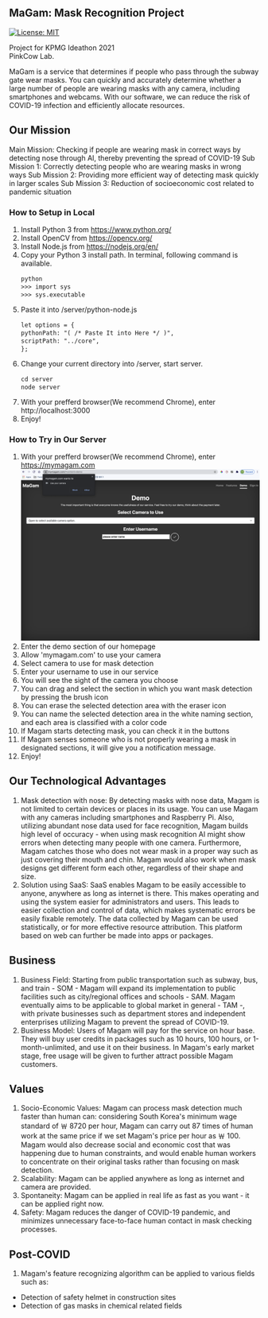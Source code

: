 ## MaGam: Mask Recognition Project
[![License: MIT](https://img.shields.io/badge/License-MIT-yellow.svg)](https://opensource.org/licenses/MIT)


Project for KPMG Ideathon 2021  
PinkCow Lab.

MaGam is a service that determines if people who pass through the subway gate wear masks. You can quickly and accurately determine whether a large number of people are wearing masks with any camera, including smartphones and webcams. With our software, we can reduce the risk of COVID-19 infection and efficiently allocate resources.

## Our Mission

Main Mission: Checking if people are wearing mask in correct ways by detecting nose through AI, thereby preventing the spread of COVID-19
Sub Mission 1: Correctly detecting people who are wearing masks in wrong ways
Sub Mission 2: Providing more efficient way of detecting mask quickly in larger scales
Sub Mission 3: Reduction of socioeconomic cost related to pandemic situation

### How to Setup in Local

1. Install Python 3 from https://www.python.org/
1. Install OpenCV from https://opencv.org/
1. Install Node.js from https://nodejs.org/en/
1. Copy your Python 3 install path. In terminal, following command is available.
   ```
   python
   >>> import sys
   >>> sys.executable
   ```
1. Paste it into /server/python-node.js
   ```
   let options = {
   pythonPath: "( /* Paste It into Here */ )",
   scriptPath: "../core",
   };
   ```
1. Change your current directory into /server, start server.
   ```
   cd server
   node server
   ```
1. With your prefferd browser(We recommend Chrome), enter http://localhost:3000
1. Enjoy!

### How to Try in Our Server

1. With your prefferd browser(We recommend Chrome), enter https://mymagam.com
   ![ex_screenshot](./img/step1.png)
1. Enter the demo section of our homepage
1. Allow 'mymagam.com' to use your camera
1. Select camera to use for mask detection
1. Enter your username to use in our service
1. You will see the sight of the camera you choose
1. You can drag and select the section in which you want mask detection by pressing the brush icon
1. You can erase the selected detection area with the eraser icon
1. You can name the selected detection area in the white naming section, and each area is classified with a color code
1. If Magam starts detecting mask, you can check it in the buttons
1. If Magam senses someone who is not properly wearing a mask in designated sections, it will give you a notification message.
1. Enjoy!

## Our Technological Advantages

1. Mask detection with nose: By detecting masks with nose data, Magam is not limited to certain devices or places in its usage. You can use Magam with any cameras including smartphones and Raspberry Pi. Also, utilizing abundant nose data used for face recognition, Magam builds high level of occuracy - when using mask recognition AI might show errors when detecting many people with one camera. Furthermore, Magam catches those who does not wear mask in a proper way such as just covering their mouth and chin. Magam would also work when mask designs get different form each other, regardless of their shape and size.
2. Solution using SaaS: SaaS enables Magam to be easily accessible to anyone, anywhere as long as internet is there. This makes operating and using the system easier for administrators and users. This leads to easier collection and control of data, which makes systematic errors be easily fixable remotely. The data collected by Magam can be used statistically, or for more effective resource attribution. This platform based on web can further be made into apps or packages.

## Business

1. Business Field: Starting from public transportation such as subway, bus, and train - SOM - Magam will expand its implementation to public facilities such as city/regional offices and schools - SAM. Magam eventually aims to be applicable to global market in general - TAM -, with private businesses such as department stores and independent enterprises utilizing Magam to prevent the spread of COVID-19.
1. Business Model: Users of Magam will pay for the service on hour base. They will buy user credits in packages such as 10 hours, 100 hours, or 1-month-unlimited, and use it on their business. In Magam's early market stage, free usage will be given to further attract possible Magam customers.

## Values

1. Socio-Economic Values: Magam can process mask detection much faster than human can: considering South Korea's minimum wage standard of ￦ 8720 per hour, Magam can carry out 87 times of human work at the same price if we set Magam's price per hour as ￦ 100. Magam would also decrease social and economic cost that was happening due to human constraints, and would enable human workers to concentrate on their original tasks rather than focusing on mask detection.
2. Scalability: Magam can be applied anywhere as long as internet and camera are provided.
3. Spontaneity: Magam can be applied in real life as fast as you want - it can be applied right now.
4. Safety: Magam reduces the danger of COVID-19 pandemic, and minimizes unnecessary face-to-face human contact in mask checking processes.

## Post-COVID

1. Magam's feature recognizing algorithm can be applied to various fields such as:

- Detection of safety helmet in construction sites
- Detection of gas masks in chemical related fields
